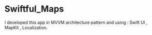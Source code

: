 # Swiftful_Maps
I developed this app in MVVM architecture pattern and using : Swift UI , MapKit , Localization.
